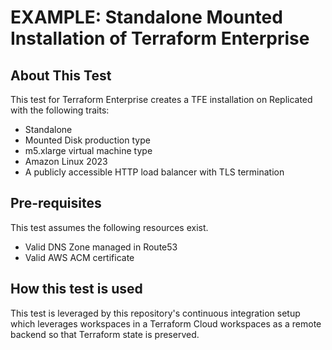 # EXAMPLE: Standalone Mounted Installation of Terraform Enterprise

## About This Test

This test for Terraform Enterprise creates a TFE installation on Replicated with the following traits:

- Standalone
- Mounted Disk production type
- m5.xlarge virtual machine type
- Amazon Linux 2023
- A publicly accessible HTTP load balancer with TLS termination


## Pre-requisites

This test assumes the following resources exist.

- Valid DNS Zone managed in Route53
- Valid AWS ACM certificate

## How this test is used

This test is leveraged by this repository's continuous integration setup which
leverages workspaces in a Terraform Cloud workspaces as a remote backend so that
Terraform state is preserved.
